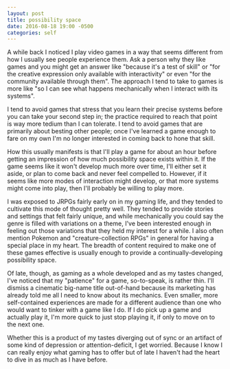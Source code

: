 ```yaml
---
layout: post
title: possibility space
date: 2016-08-18 19:00 -0500
categories: self
---
```


A while back I noticed I play video games in a way that seems different
from how I usually see people experience them.
Ask a person why they like games
and you might get an answer
like "because it's a test of skill"
or "for the creative expression only available with interactivity"
or even "for the community available through them".
The approach I tend to take to games is more like
"so I can see what happens mechanically
when I interact with its systems".

I tend to avoid games that stress that you learn their precise systems
before you can take your second step in;
the practice required to reach that point
is way more tedium than I can tolerate.
I tend to avoid games that are primarily about besting other people;
once I've learned a game enough to fare on my own
I'm no longer interested in coming back to hone that skill.

How this usually manifests is that I'll play a game for about an hour
before getting an impression of how much possibility space exists within it.
If the game seems like it won't develop much more over time,
I'll either set it aside,
or plan to come back and never feel compelled to.
However, if it seems like more modes of interaction might develop,
or that more systems might come into play,
then I'll probably be willing to play more.

I was exposed to JRPGs fairly early on in my gaming life,
and they tended to cultivate this mode of thought pretty well.
They tended to provide stories and settings that felt fairly unique,
and while mechanically you could say the genre is filled with variations on a theme,
I've been interested enough in feeling out those variations
that they held my interest for a while.
I also often mention Pokemon and "creature-collection RPGs" in general
for having a special place in my heart.
The breadth of content required to make one of these games effective
is usually enough to provide a continually-developing possibility space.

Of late, though, as gaming as a whole developed and as my tastes changed,
I've noticed that my "patience" for a game, so-to-speak, is rather thin.
I'll dismiss a cinematic big-name title out-of-hand
because its marketing has already told me all I need to know about its mechanics.
Even smaller, more self-contained experiences are made for a different audience
than one who would want to tinker with a game like I do.
If I do pick up a game and actually play it,
I'm more quick to just stop playing it,
if only to move on to the next one.

Whether this is a product of my tastes diverging out of sync
or an artifact of some kind of depression or attention-deficit,
I get worried.
Because I know I can really enjoy what gaming has to offer
but of late I haven't had the heart to dive in as much as I have before.
